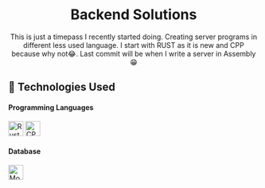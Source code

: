 <div align='center'>

<h1>Backend Solutions</h1>
<p>This is just a timepass I recently started doing. Creating server programs in different less used language. I start with RUST as it is new and CPP because why not😂. Last commit will be when I write a server in Assembly😁</p>

</div>


## :star2: Technologies Used

<h4>Programming Languages</h4> 
<div style="display: inline-block;">
    <img src="https://img.shields.io/badge/Rust-red?style=flat-square&logo=Rust&labelColor=grey&color=red" alt="Rust Logo" height="30">
    <img src="https://img.shields.io/badge/C%2B%2B-blue?style=flat-square&logo=C%2B%2B&labelColor=grey&color=%2300599C" alt="CPP Logo" height="30">
</div>
<h4>Database</h4> 
<div style="display: inline-block;">
    <img src="https://img.shields.io/badge/MongoDB-brightgreen?style=flat-square&logo=MongoDB&labelColor=grey&color=%2347A248" alt="MongoDB Logo" height="30">
</div>


